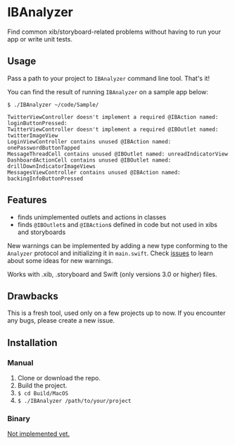 # IBAnalyzer

Find common xib/storyboard-related problems without having to run your app or write unit tests.

## Usage

Pass a path to your project to `IBAnalyzer` command line tool. That's it!

You can find the result of running `IBAnalyzer` on a sample app below:

```
$ ./IBAnalyzer ~/code/Sample/

TwitterViewController doesn't implement a required @IBAction named: loginButtonPressed:
TwitterViewController doesn't implement a required @IBOutlet named: twitterImageView
LoginViewController contains unused @IBAction named: onePasswordButtonTapped
MessageThreadCell contains unused @IBOutlet named: unreadIndicatorView
DashboardActionCell contains unused @IBOutlet named: drillDownIndicatorImageViews
MessagesViewController contains unused @IBAction named: backingInfoButtonPressed
```

## Features

- finds unimplemented outlets and actions in classes
- finds `@IBOutlet`s and `@IBAction`s defined in code but not used in xibs and storyboards

New warnings can be implemented by adding a new type conforming to the `Analyzer` protocol and initializing it in `main.swift`. Check [issues](https://github.com/fastred/IBAnalyzer/issues) to learn about some ideas for new warnings.

Works with .xib, .storyboard and Swift (only versions 3.0 or higher) files.

## Drawbacks

This is a fresh tool, used only on a few projects up to now. If you encounter any bugs, please create a new issue.

## Installation

### Manual

1. Clone or download the repo.
2. Build the project.
3. `$ cd Build/MacOS`
4. `$ ./IBAnalyzer /path/to/your/project`

### Binary

[Not implemented yet.](https://github.com/fastred/IBAnalyzer/issues/3)
